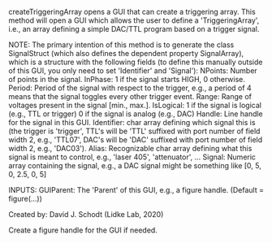 
createTriggeringArray opens a GUI that can create a triggering array.
This method will open a GUI which allows the user to define a
'TriggeringArray', i.e., an array defining a simple DAC/TTL program based
on a trigger signal.

NOTE: The primary intention of this method is to generate the class
SignalStruct (which also defines the dependent property
SignalArray), which is a structure with the following fields (to
define this manually outside of this GUI, you only need to set
'Identifier' and 'Signal'):
NPoints: Number of points in the signal.
InPhase: 1 if the signal starts HIGH, 0 otherwise.
Period: Period of the signal with respect to the trigger, e.g., a
period of 4 means that the signal toggles every other
trigger event.
Range: Range of voltages present in the signal [min., max.].
IsLogical: 1 if the signal is logical (e.g., TTL or trigger)
0 if the signal is analog (e.g., DAC)
Handle: Line handle for the signal in this GUI.
Identifier: char array defining which signal this is (the trigger
is 'trigger', TTL's will be 'TTL' suffixed with port
number of field width 2, e.g., 'TTL07', DAC's will be
'DAC' suffixed with port number of field width 2, e.g.,
'DAC03').
Alias: Recognizable char array defining what this signal is meant
to control, e.g., 'laser 405', 'attenuator', ...
Signal: Numeric array containing the signal, e.g., a DAC signal
might be something like [0, 5, 0, 2.5, 0, 5]


INPUTS:
GUIParent: The 'Parent' of this GUI, e.g., a figure handle.
(Default = figure(...))

Created by:
David J. Schodt (Lidke Lab, 2020)


Create a figure handle for the GUI if needed.
